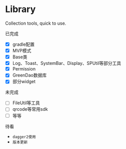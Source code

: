 # Library
Collection tools, quick to use.

已完成
- [x] gradle配置
- [x] MVP模式
- [x] Base类
- [x] Log、Toast、SystemBar、Display、SPUtil等部分工具
- [x] Permission
- [x] GreenDao数据库
- [x] 部分widget

未完成
- [ ] FileUtil等工具
- [ ] qrcode等常用sdk
- [ ] 等等

待看
*  `dagger2使用`
*  `版本更新`
